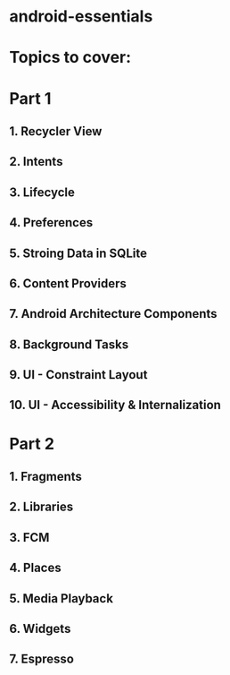 # android-essentials


# Topics to cover:

# Part 1
## 1. Recycler View
## 2. Intents
## 3. Lifecycle
## 4. Preferences
## 5. Stroing Data in SQLite
## 6. Content Providers
## 7. Android Architecture Components
## 8. Background Tasks
## 9. UI - Constraint Layout
## 10. UI - Accessibility & Internalization



# Part 2
## 1. Fragments
## 2. Libraries
## 3. FCM
## 4. Places
## 5. Media Playback
## 6. Widgets
## 7. Espresso
